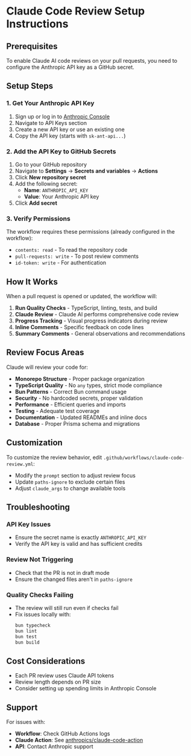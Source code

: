 # Claude Code Review Setup Instructions

## Prerequisites

To enable Claude AI code reviews on your pull requests, you need to configure the Anthropic API key as a GitHub secret.

## Setup Steps

### 1. Get Your Anthropic API Key

1. Sign up or log in to [Anthropic Console](https://console.anthropic.com/)
2. Navigate to API Keys section
3. Create a new API key or use an existing one
4. Copy the API key (starts with `sk-ant-api...`)

### 2. Add the API Key to GitHub Secrets

1. Go to your GitHub repository
2. Navigate to **Settings** → **Secrets and variables** → **Actions**
3. Click **New repository secret**
4. Add the following secret:
   - **Name**: `ANTHROPIC_API_KEY`
   - **Value**: Your Anthropic API key
5. Click **Add secret**

### 3. Verify Permissions

The workflow requires these permissions (already configured in the workflow):
- `contents: read` - To read the repository code
- `pull-requests: write` - To post review comments
- `id-token: write` - For authentication

## How It Works

When a pull request is opened or updated, the workflow will:

1. **Run Quality Checks** - TypeScript, linting, tests, and build
2. **Claude Review** - Claude AI performs comprehensive code review
3. **Progress Tracking** - Visual progress indicators during review
4. **Inline Comments** - Specific feedback on code lines
5. **Summary Comments** - General observations and recommendations

## Review Focus Areas

Claude will review your code for:

- **Monorepo Structure** - Proper package organization
- **TypeScript Quality** - No `any` types, strict mode compliance
- **Bun Patterns** - Correct Bun command usage
- **Security** - No hardcoded secrets, proper validation
- **Performance** - Efficient queries and imports
- **Testing** - Adequate test coverage
- **Documentation** - Updated READMEs and inline docs
- **Database** - Proper Prisma schema and migrations

## Customization

To customize the review behavior, edit `.github/workflows/claude-code-review.yml`:

- Modify the `prompt` section to adjust review focus
- Update `paths-ignore` to exclude certain files
- Adjust `claude_args` to change available tools

## Troubleshooting

### API Key Issues
- Ensure the secret name is exactly `ANTHROPIC_API_KEY`
- Verify the API key is valid and has sufficient credits

### Review Not Triggering
- Check that the PR is not in draft mode
- Ensure the changed files aren't in `paths-ignore`

### Quality Checks Failing
- The review will still run even if checks fail
- Fix issues locally with:
  ```bash
  bun typecheck
  bun lint
  bun test
  bun build
  ```

## Cost Considerations

- Each PR review uses Claude API tokens
- Review length depends on PR size
- Consider setting up spending limits in Anthropic Console

## Support

For issues with:
- **Workflow**: Check GitHub Actions logs
- **Claude Action**: See [anthropics/claude-code-action](https://github.com/anthropics/claude-code-action)
- **API**: Contact Anthropic support